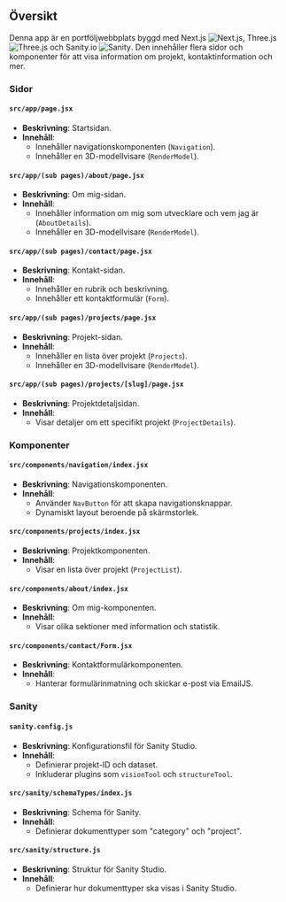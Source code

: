 ## Översikt

Denna app är en portföljwebbplats byggd med Next.js ![Next.js](https://img.shields.io/badge/Next.js-000000?style=flat&logo=next.js&logoColor=white), Three.js ![Three.js](https://img.shields.io/badge/Three.js-000000?style=flat&logo=three.js&logoColor=white) och Sanity.io ![Sanity](https://img.shields.io/badge/Sanity-000000?style=flat&logo=sanity&logoColor=white). Den innehåller flera sidor och komponenter för att visa information om projekt, kontaktinformation och mer.

### Sidor

#### `src/app/page.jsx`

- **Beskrivning**: Startsidan.
- **Innehåll**:
  - Innehåller navigationskomponenten (`Navigation`).
  - Innehåller en 3D-modellvisare (`RenderModel`).

#### `src/app/(sub pages)/about/page.jsx`

- **Beskrivning**: Om mig-sidan.
- **Innehåll**:
  - Innehåller information om mig som utvecklare och vem jag är (`AboutDetails`).
  - Innehåller en 3D-modellvisare (`RenderModel`).

#### `src/app/(sub pages)/contact/page.jsx`

- **Beskrivning**: Kontakt-sidan.
- **Innehåll**:
  - Innehåller en rubrik och beskrivning.
  - Innehåller ett kontaktformulär (`Form`).

#### `src/app/(sub pages)/projects/page.jsx`

- **Beskrivning**: Projekt-sidan.
- **Innehåll**:
  - Innehåller en lista över projekt (`Projects`).
  - Innehåller en 3D-modellvisare (`RenderModel`).

#### `src/app/(sub pages)/projects/[slug]/page.jsx`

- **Beskrivning**: Projektdetaljsidan.
- **Innehåll**:
  - Visar detaljer om ett specifikt projekt (`ProjectDetails`).

### Komponenter

#### `src/components/navigation/index.jsx`

- **Beskrivning**: Navigationskomponenten.
- **Innehåll**:
  - Använder `NavButton` för att skapa navigationsknappar.
  - Dynamiskt layout beroende på skärmstorlek.

#### `src/components/projects/index.jsx`

- **Beskrivning**: Projektkomponenten.
- **Innehåll**:
  - Visar en lista över projekt (`ProjectList`).

#### `src/components/about/index.jsx`

- **Beskrivning**: Om mig-komponenten.
- **Innehåll**:
  - Visar olika sektioner med information och statistik.

#### `src/components/contact/Form.jsx`

- **Beskrivning**: Kontaktformulärkomponenten.
- **Innehåll**:
  - Hanterar formulärinmatning och skickar e-post via EmailJS.

### Sanity

#### `sanity.config.js`

- **Beskrivning**: Konfigurationsfil för Sanity Studio.
- **Innehåll**:
  - Definierar projekt-ID och dataset.
  - Inkluderar plugins som `visionTool` och `structureTool`.

#### `src/sanity/schemaTypes/index.js`

- **Beskrivning**: Schema för Sanity.
- **Innehåll**:
  - Definierar dokumenttyper som "category" och "project".

#### `src/sanity/structure.js`

- **Beskrivning**: Struktur för Sanity Studio.
- **Innehåll**:
  - Definierar hur dokumenttyper ska visas i Sanity Studio.
